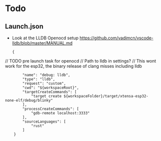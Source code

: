 # Todo

## Launch.json

  * Look at the LLDB Openocd setup
    https://github.com/vadimcn/vscode-lldb/blob/master/MANUAL.md

        {
// TODO pre launch task for openocd
// Path to lldb in settings?
// This wont work for the esp32, the binary release of clang misses including lldb

            "name": "debug: lldb",
            "type": "lldb",
            "request": "custom",
            "cwd": "${workspaceRoot}",
            "targetCreateCommands": [
                "target create ${workspaceFolder}/target/xtensa-esp32-none-elf/debug/blinky"
            ],
            "processCreateCommands": [
                "gdb-remote localhost:3333"
            ],
            "sourceLanguages": [
                "rust"
            ]
        }